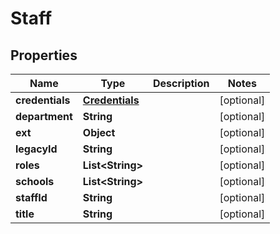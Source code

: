 
# Staff

## Properties
Name | Type | Description | Notes
------------ | ------------- | ------------- | -------------
**credentials** | [**Credentials**](Credentials.md) |  |  [optional]
**department** | **String** |  |  [optional]
**ext** | **Object** |  |  [optional]
**legacyId** | **String** |  |  [optional]
**roles** | **List&lt;String&gt;** |  |  [optional]
**schools** | **List&lt;String&gt;** |  |  [optional]
**staffId** | **String** |  |  [optional]
**title** | **String** |  |  [optional]



